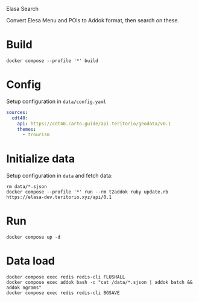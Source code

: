 Elasa Search

Convert Elesa Menu and POIs to Addok format, then search on these.


# Build
```
docker compose --profile '*' build
```

# Config
Setup configuration in `data/config.yaml`
```yaml
sources:
  cdt40:
    api: https://cdt40.carto.guide/api.teritorio/geodata/v0.1
    themes:
      - trourism
```

# Initialize data
Setup configuration in `data` and fetch data:
```
rm data/*.sjson
docker compose --profile '*' run --rm t2addok ruby update.rb https://elasa-dev.teritorio.xyz/api/0.1
```

# Run
```
docker compose up -d
```

# Data load
```
docker compose exec redis redis-cli FLUSHALL
docker compose exec addok bash -c "cat /data/*.sjson | addok batch && addok ngrams"
docker compose exec redis redis-cli BGSAVE
```
